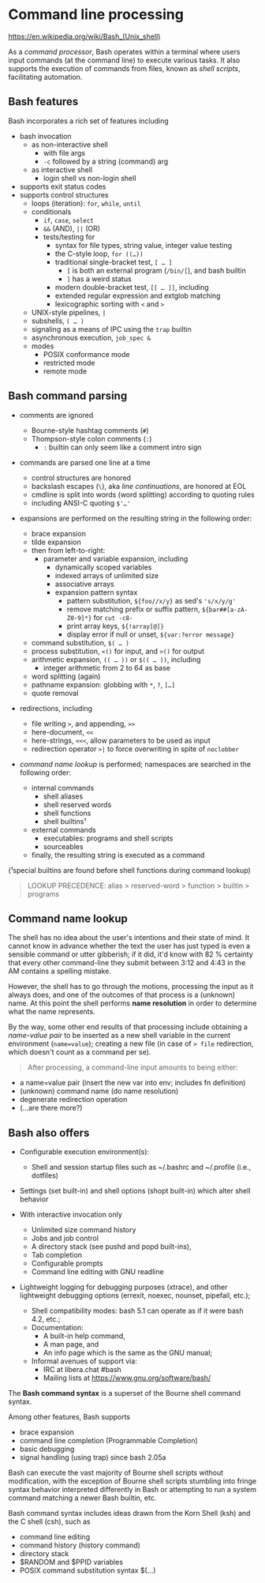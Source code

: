 # Command line processing

https://en.wikipedia.org/wiki/Bash_(Unix_shell)

As a *command processor*, Bash operates within a terminal where users input commands (at the command line) to execute various tasks. It also supports the execution of commands from files, known as *shell scripts*, facilitating automation. 

## Bash features

Bash incorporates a rich set of features including
- bash invocation
  - as non-interactive shell
    - with file args
    - `-c` followed by a string (command) arg
  - as interactive shell
    - login shell vs non-login shell
- supports exit status codes
- supports control structures
  - loops (iteration): `for`, `while`, `until`
  - conditionals
    - `if`, `case`, `select`
    - `&&` (AND), `||` (OR)
    - tests/testing for
      - syntax for file types, string value, integer value testing
      - the C-style loop, `for ((…))`
      - traditional single-bracket test, `[ … ]`
        - `[` is both an external program (`/bin/[`), and bash builtin
        - `]` has a weird status
      - modern double-bracket test, `[[ … ]]`, including
      - extended regular expression and extglob matching
      - lexicographic sorting with `<` and `>`
  - UNIX-style pipelines, `|`
  - subshells, `( … )`
  - signaling as a means of IPC using the `trap` builtin
  - asynchronous execution, `job_spec &`
  - modes
    - POSIX conformance mode
    - restricted mode
    - remote mode

## Bash command parsing

- comments are ignored
  - Bourne-style hashtag comments (`#`)
  - Thompson-style colon comments (`:`)
    - `:` builtin can only seem like a comment intro sign

- commands are parsed one line at a time
  - control structures are honored
  - backslash escapes (`\`), aka *line continuations*, are honored at EOL
  - cmdline is split into words (word splitting) according to quoting rules
  - including ANSI-C quoting `$'…'`

- expansions are performed on the resulting string in the following order:
  - brace expansion
  - tilde expansion
  - then from left-to-right:
    - parameter and variable expansion, including
      - dynamically scoped variables
      - indexed arrays of unlimited size
      - associative arrays
      - expansion pattern syntax
        - pattern substitution, `${foo//x/y}` as sed's `'s/x/y/g'`
        - remove matching prefix or suffix pattern,
          `${bar##[a-zA-Z0-9]*}` for `cut -c8-`
        - print array keys, `${!array[@]}`
        - display error if null or unset, `${var:?error message}`
  - command substitution, `$( … )`
  - process substitution, `<()` for input, and `>()` for output
  - arithmetic expansion, `(( … ))` or `$(( … ))`, including
      - integer arithmetic from 2 to 64 as base
  - word splitting (again)
  - pathname expansion: globbing with `*`, `?`, `[…]`
  - quote removal

- redirections, including
  - file writing `>`, and appending, `>>`
  - here-document, `<<`
  - here-strings, `<<<`, allow parameters to be used as input
  - redirection operator `>|` to force overwriting in spite of `noclobber`

- *command name lookup* is performed;
  namespaces are searched in the following order:
  - internal commands
    - shell aliases
    - shell reserved words
    - shell functions
    - shell builtins¹
  - external commands
    - executables: programs and shell scripts
    - sourceables
  - finally, the resulting string is executed as a command

(¹special builtins are found before shell functions during command lookup)

>LOOKUP PRECEDENCE: alias > reserved-word > function > builtin > programs

## Command name lookup

The shell has no idea about the user's intentions and their state of mind. It cannot know in advance whether the text the user has just typed is even a sensible command or utter gibberish; if it did, it'd know with 82 % certainty that every other command-line they submit between 3:12 and 4:43 in the AM contains a spelling mistake. 

However, the shell has to go through the motions, processing the input as it always does, and one of the outcomes of that process is a (unknown) name. At this point the shell performs **name resolution** in order to determine what the name represents.

By the way, some other end results of that processing include obtaining a *name-value pair* to be inserted as a new shell variable in the current environment (`name=value`); creating a new file (in case of `> file` redirection, which doesn't count as a command per se).


>After processing, a command-line input amounts to being either:
- a name=value pair (insert the new var into env; includes fn definition)
- (unknown) command name (do name resolution)
- degenerate redirection operation
- (…are there more?)




## Bash also offers

- Configurable execution environment(s):
  - Shell and session startup files such as ~/.bashrc and ~/.profile (i.e., dotfiles)
- Settings (set built-in) and shell options (shopt built-in) which alter shell behavior
- With interactive invocation only
  - Unlimited size command history
  - Jobs and job control
  -  A directory stack (see pushd and popd built-ins),
  -  Tab completion
  -  Configurable prompts
  - Command line editing with GNU readline

- Lightweight logging for debugging purposes (xtrace), and other lightweight debugging options (errexit, noexec, nounset, pipefail, etc.);
  - Shell compatibility modes: bash 5.1 can operate as if it were bash 4.2, etc.;
  - Documentation:
    - A built-in help command,
    - A man page, and
    - An info page which is the same as the GNU manual;
  - Informal avenues of support via:
    - IRC at libera.chat #bash
    - Mailing lists at https://www.gnu.org/software/bash/



The **Bash command syntax** is a superset of the Bourne shell command syntax.

Among other features, Bash supports
- brace expansion
- command line completion (Programmable Completion)
- basic debugging
- signal handling (using trap) since bash 2.05a

Bash can execute the vast majority of Bourne shell scripts without modification, with the exception of Bourne shell scripts stumbling into fringe syntax behavior interpreted differently in Bash or attempting to run a system command matching a newer Bash builtin, etc. 

Bash command syntax includes ideas drawn from the Korn Shell (ksh) and the C shell (csh), such as
- command line editing
- command history (history command)
- directory stack
- $RANDOM and $PPID variables
- POSIX command substitution syntax $(...)
